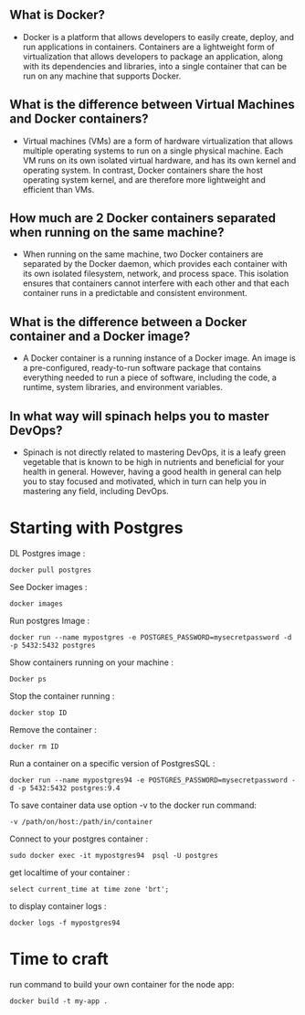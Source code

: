 ## What is Docker?

- Docker is a platform that allows developers to easily create, deploy, and run applications in containers. Containers are a lightweight form of virtualization that allows developers to package an application, along with its dependencies and libraries, into a single container that can be run on any machine that supports Docker.

## What is the difference between Virtual Machines and Docker containers?

- Virtual machines (VMs) are a form of hardware virtualization that allows multiple operating systems to run on a single physical machine. Each VM runs on its own isolated virtual hardware, and has its own kernel and operating system. In contrast, Docker containers share the host operating system kernel, and are therefore more lightweight and efficient than VMs.

## How much are 2 Docker containers separated when running on the same machine?

- When running on the same machine, two Docker containers are separated by the Docker daemon, which provides each container with its own isolated filesystem, network, and process space. This isolation ensures that containers cannot interfere with each other and that each container runs in a predictable and consistent environment.

## What is the difference between a Docker container and a Docker image?

- A Docker container is a running instance of a Docker image. An image is a pre-configured, ready-to-run software package that contains everything needed to run a piece of software, including the code, a runtime, system libraries, and environment variables.

## In what way will spinach helps you to master DevOps?

- Spinach is not directly related to mastering DevOps, it is a leafy green vegetable that is known to be high in nutrients and beneficial for your health in general. However, having a good health in general can help you to stay focused and motivated, which in turn can help you in mastering any field, including DevOps.

# Starting with Postgres

DL Postgres image :

```
docker pull postgres
```

See Docker images : 

```
docker images
```

Run postgres Image :

```
docker run --name mypostgres -e POSTGRES_PASSWORD=mysecretpassword -d -p 5432:5432 postgres
```

Show containers running on your machine :

```
Docker ps
```

Stop the container running :

```
docker stop ID
```

Remove the container :

```
docker rm ID
```

Run a container on a specific version of PostgresSQL :

```
docker run --name mypostgres94 -e POSTGRES_PASSWORD=mysecretpassword -d -p 5432:5432 postgres:9.4
```

To save container data use option -v to the docker run command:

```
-v /path/on/host:/path/in/container
```

Connect to your postgres container :

```
sudo docker exec -it mypostgres94  psql -U postgres
```

get localtime of your container : 

```
select current_time at time zone 'brt';
```

to display container logs :

```
docker logs -f mypostgres94
```

# Time to craft 

run command to build your own container for the node app:

```
docker build -t my-app .
```
